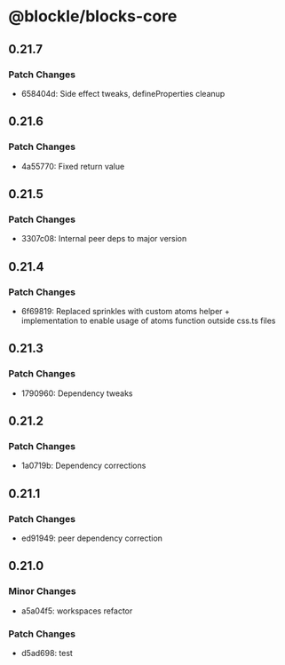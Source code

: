 # @blockle/blocks-core

## 0.21.7

### Patch Changes

- 658404d: Side effect tweaks, defineProperties cleanup

## 0.21.6

### Patch Changes

- 4a55770: Fixed return value

## 0.21.5

### Patch Changes

- 3307c08: Internal peer deps to major version

## 0.21.4

### Patch Changes

- 6f69819: Replaced sprinkles with custom atoms helper + implementation to enable usage of atoms function outside css.ts files

## 0.21.3

### Patch Changes

- 1790960: Dependency tweaks

## 0.21.2

### Patch Changes

- 1a0719b: Dependency corrections

## 0.21.1

### Patch Changes

- ed91949: peer dependency correction

## 0.21.0

### Minor Changes

- a5a04f5: workspaces refactor

### Patch Changes

- d5ad698: test
